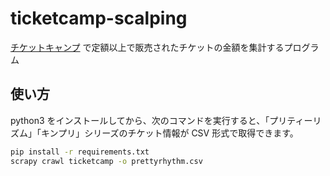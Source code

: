 # ticketcamp-scalping
[チケットキャンプ](https://ticketcamp.net) で定額以上で販売されたチケットの金額を集計するプログラム

## 使い方
python3 をインストールしてから、次のコマンドを実行すると、「プリティーリズム」「キンプリ」シリーズのチケット情報が CSV 形式で取得できます。
```sh
pip install -r requirements.txt
scrapy crawl ticketcamp -o prettyrhythm.csv
```
